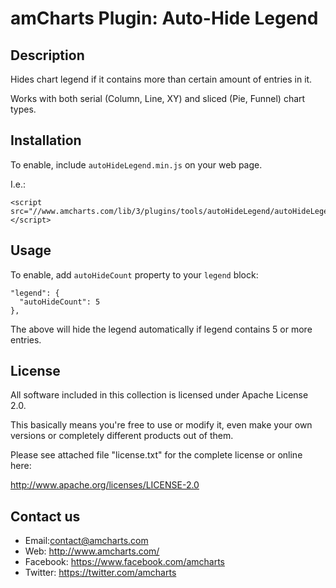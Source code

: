 # amCharts Plugin: Auto-Hide Legend

## Description

Hides chart legend if it contains more than certain amount of entries in it.

Works with both serial (Column, Line, XY) and sliced (Pie, Funnel) chart types.

## Installation

To enable, include `autoHideLegend.min.js` on your web page.

I.e.:

```
<script src="//www.amcharts.com/lib/3/plugins/tools/autoHideLegend/autoHideLegend.min.js"></script>
```

## Usage

To enable, add `autoHideCount` property to your `legend` block:

```
"legend": {
  "autoHideCount": 5
},
```

The above will hide the legend automatically if legend contains 5 or more 
entries.


## License

All software included in this collection is licensed under Apache License 2.0.

This basically means you're free to use or modify it, even make your own 
versions or completely different products out of them.

Please see attached file "license.txt" for the complete license or online here:

http://www.apache.org/licenses/LICENSE-2.0


## Contact us

* Email:contact@amcharts.com
* Web: http://www.amcharts.com/
* Facebook: https://www.facebook.com/amcharts
* Twitter: https://twitter.com/amcharts